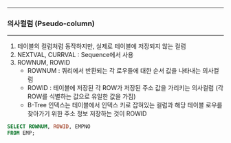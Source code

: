 -----
### 의사컬럼 (Pseudo-column)
-----
1. 테이블의 컬럼처럼 동작하지만, 실제로 테이블에 저장되지 않는 컬럼
2. NEXTVAL, CURRVAL : Sequence에서 사용
3. ROWNUM, ROWID
   - ROWNUM : 쿼리에서 반환되는 각 로우들에 대한 순서 값을 나타내는 의사컬럼
   - ROWID : 테이블에 저장된 각 ROW가 저장된 주소 값을 가리키는 의사컬럼 (각 ROW를 식별하는 값으로 유일한 값을 가짐)
   - B-Tree 인덱스는 테이블에서 인덱스 키로 잡혀있는 컬럼과 해당 테이블 로우를 찾아가기 위한 주소 정보 저장하는 것이 ROWID
```sql
SELECT ROWNUM, ROWID, EMPNO
FROM EMP;
```
